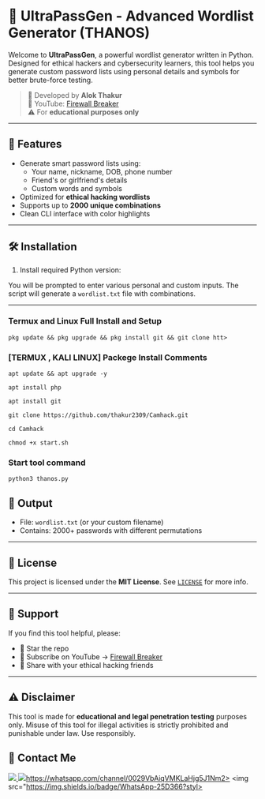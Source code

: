 # 🔐 UltraPassGen - Advanced Wordlist Generator (THANOS)

Welcome to **UltraPassGen**, a powerful wordlist generator written in Python. Designed for ethical hackers and cybersecurity learners, this tool helps you generate custom password lists using personal details and symbols for better brute-force testing.

> 🎯 Developed by **Alok Thakur**  
> 🎥 YouTube: [Firewall Breaker](https://www.youtube.com/@FirewallBreaker09)  
> ⚠️ For **educational purposes only**

---

## 🚀 Features

- Generate smart password lists using:
  - Your name, nickname, DOB, phone number
  - Friend's or girlfriend's details
  - Custom words and symbols
- Optimized for **ethical hacking wordlists**
- Supports up to **2000 unique combinations**
- Clean CLI interface with color highlights

---

## 🛠️ Installation

1. Install required Python version:

You will be prompted to enter various personal and custom inputs. The script will generate a `wordlist.txt` file with combinations.

---
### Termux and Linux Full Install and Setup
```
pkg update && pkg upgrade && pkg install git && git clone htt>
```

### [TERMUX , KALI LINUX] Packege Install Comments

```
apt update && apt upgrade -y
```
```
apt install php
```
```
apt install git
```
```
git clone https://github.com/thakur2309/Camhack.git
```
```
cd Camhack
```
```
chmod +x start.sh
```

### Start tool command
```
python3 thanos.py
```

## 📁 Output

- File: `wordlist.txt` (or your custom filename)
- Contains: 2000+ passwords with different permutations

---

## 📄 License

This project is licensed under the **MIT License**. See [`LICENSE`](LICENSE) for more info.

---

## 🤝 Support

If you find this tool helpful, please:

- 🌟 Star the repo  
- 🔔 Subscribe on YouTube → [Firewall Breaker](https://www.youtube.com/@FirewallBreaker09)  
- 💬 Share with your ethical hacking friends

---

## ⚠️ Disclaimer

This tool is made for **educational and legal penetration testing** purposes only. Misuse of this tool for illegal activities is strictly prohibited and punishable under law. Use responsibly.

## 📌 Contact Me

<a href="https://youtube.com/@firewallbreaker09">
  <img src="https://img.shields.io/badge/YouTube-FF0000?style>
</a>
<br>

<a href="https://github.com/thakur2309?tab=repositories">
  <img src="https://img.shields.io/badge/GitHub-000000?style=>
</a>
<br>

<a href="https://whatsapp.com/channel/0029VbAiqVMKLaHjg5J1Nm2>
  <img src="https://img.shields.io/badge/WhatsApp-25D366?styl>
</a>

